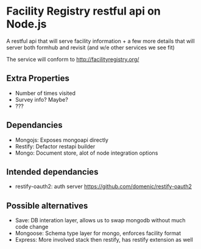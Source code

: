 # Facility Registry restful api on Node.js

A restful api that will serve facility information + a few more details that 
will server both formhub and revisit (and w/e other services we see fit)

The service will conform to http://facilityregistry.org/ 

## Extra Properties
* Number of times visited
* Survey info? Maybe? 
* ???

## Dependancies
* Mongojs: Exposes mongoapi directly
* Restify: Defactor restapi builder
* Mongo: Document store, alot of node integration options

## Intended dependancies
* restify-oauth2: auth server https://github.com/domenic/restify-oauth2 

## Possible alternatives
* Save: DB interation layer, allows us to swap mongodb without much code change
* Mongoose: Schema type layer for mongo, enforces facility format
* Express: More involved stack then restify, has restify extension as well

